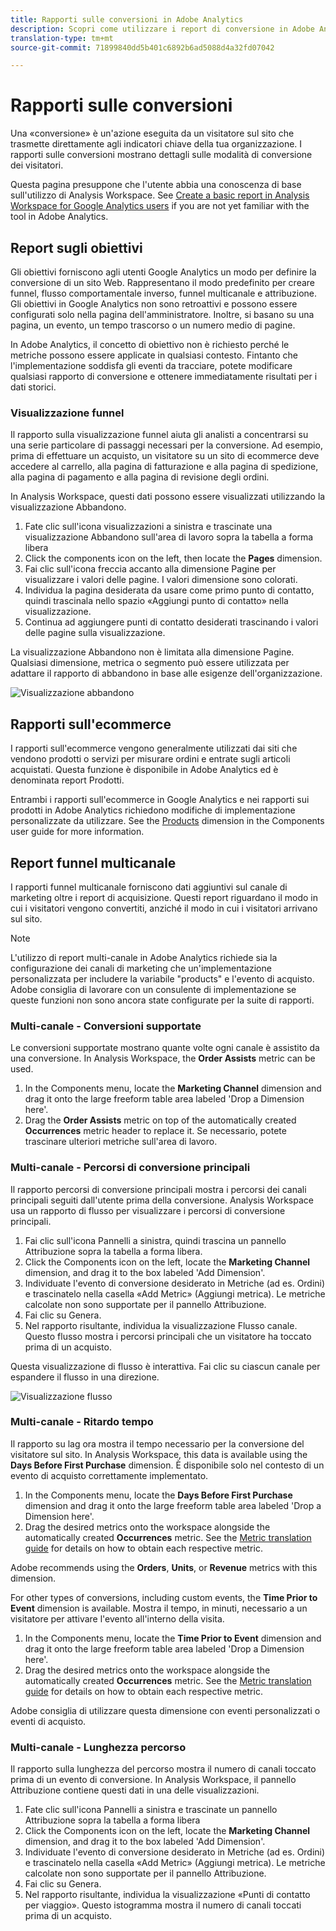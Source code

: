 ```yaml
---
title: Rapporti sulle conversioni in Adobe Analytics
description: Scopri come utilizzare i report di conversione in Adobe Analytics.
translation-type: tm+mt
source-git-commit: 71899840dd5b401c6892b6ad5088d4a32fd07042

---
```



# Rapporti sulle conversioni

Una «conversione» è un'azione eseguita da un visitatore sul sito che trasmette direttamente agli indicatori chiave della tua organizzazione. I rapporti sulle conversioni mostrano dettagli sulle modalità di conversione dei visitatori.

Questa pagina presuppone che l'utente abbia una conoscenza di base sull'utilizzo di Analysis Workspace. See [Create a basic report in Analysis Workspace for Google Analytics users](create-report.md) if you are not yet familiar with the tool in Adobe Analytics.

## Report sugli obiettivi

Gli obiettivi forniscono agli utenti Google Analytics un modo per definire la conversione di un sito Web. Rappresentano il modo predefinito per creare funnel, flusso comportamentale inverso, funnel multicanale e attribuzione. Gli obiettivi in Google Analytics non sono retroattivi e possono essere configurati solo nella pagina dell'amministratore. Inoltre, si basano su una pagina, un evento, un tempo trascorso o un numero medio di pagine.

In Adobe Analytics, il concetto di obiettivo non è richiesto perché le metriche possono essere applicate in qualsiasi contesto. Fintanto che l'implementazione soddisfa gli eventi da tracciare, potete modificare qualsiasi rapporto di conversione e ottenere immediatamente risultati per i dati storici.

### Visualizzazione funnel

Il rapporto sulla visualizzazione funnel aiuta gli analisti a concentrarsi su una serie particolare di passaggi necessari per la conversione. Ad esempio, prima di effettuare un acquisto, un visitatore su un sito di ecommerce deve accedere al carrello, alla pagina di fatturazione e alla pagina di spedizione, alla pagina di pagamento e alla pagina di revisione degli ordini.

In Analysis Workspace, questi dati possono essere visualizzati utilizzando la visualizzazione Abbandono.

1. Fate clic sull'icona visualizzazioni a sinistra e trascinate una visualizzazione Abbandono sull'area di lavoro sopra la tabella a forma libera
2. Click the components icon on the left, then locate the **Pages** dimension.
3. Fai clic sull'icona freccia accanto alla dimensione Pagine per visualizzare i valori delle pagine. I valori dimensione sono colorati.
4. Individua la pagina desiderata da usare come primo punto di contatto, quindi trascinala nello spazio «Aggiungi punto di contatto» nella visualizzazione.
5. Continua ad aggiungere punti di contatto desiderati trascinando i valori delle pagine sulla visualizzazione.

La visualizzazione Abbandono non è limitata alla dimensione Pagine. Qualsiasi dimensione, metrica o segmento può essere utilizzata per adattare il rapporto di abbandono in base alle esigenze dell'organizzazione.

![Visualizzazione abbandono](../assets/fallout.png)

## Rapporti sull'ecommerce

I rapporti sull'ecommerce vengono generalmente utilizzati dai siti che vendono prodotti o servizi per misurare ordini e entrate sugli articoli acquistati. Questa funzione è disponibile in Adobe Analytics ed è denominata report Prodotti.

Entrambi i rapporti sull'ecommerce in Google Analytics e nei rapporti sui prodotti in Adobe Analytics richiedono modifiche di implementazione personalizzate da utilizzare. See the [Products](../../../components/c-variables/dimensionslist/reports-products.md) dimension in the Components user guide for more information.

## Report funnel multicanale

I rapporti funnel multicanale forniscono dati aggiuntivi sul canale di marketing oltre i report di acquisizione. Questi report riguardano il modo in cui i visitatori vengono convertiti, anziché il modo in cui i visitatori arrivano sul sito.

> [!NOTE]
>
> L'utilizzo di report multi-canale in Adobe Analytics richiede sia la configurazione dei canali di marketing che un'implementazione personalizzata per includere la variabile "products" e l'evento di acquisto. Adobe consiglia di lavorare con un consulente di implementazione se queste funzioni non sono ancora state configurate per la suite di rapporti.

### Multi-canale - Conversioni supportate

Le conversioni supportate mostrano quante volte ogni canale è assistito da una conversione. In Analysis Workspace, the **Order Assists** metric can be used.

1. In the Components menu, locate the **Marketing Channel** dimension and drag it onto the large freeform table area labeled 'Drop a Dimension here'.
2. Drag the **Order Assists** metric on top of the automatically created **Occurrences** metric header to replace it. Se necessario, potete trascinare ulteriori metriche sull'area di lavoro.

### Multi-canale - Percorsi di conversione principali

Il rapporto percorsi di conversione principali mostra i percorsi dei canali principali seguiti dall'utente prima della conversione. Analysis Workspace usa un rapporto di flusso per visualizzare i percorsi di conversione principali.

1. Fai clic sull'icona Pannelli a sinistra, quindi trascina un pannello Attribuzione sopra la tabella a forma libera.
2. Click the Components icon on the left, locate the **Marketing Channel** dimension, and drag it to the box labeled 'Add Dimension'.
3. Individuate l'evento di conversione desiderato in Metriche (ad es. Ordini) e trascinatelo nella casella «Add Metric» (Aggiungi metrica). Le metriche calcolate non sono supportate per il pannello Attribuzione.
4. Fai clic su Genera.
5. Nel rapporto risultante, individua la visualizzazione Flusso canale. Questo flusso mostra i percorsi principali che un visitatore ha toccato prima di un acquisto.

Questa visualizzazione di flusso è interattiva. Fai clic su ciascun canale per espandere il flusso in una direzione.

![Visualizzazione flusso](../assets/flow.png)

### Multi-canale - Ritardo tempo

Il rapporto su lag ora mostra il tempo necessario per la conversione del visitatore sul sito. In Analysis Workspace, this data is available using the **Days Before First Purchase** dimension. È disponibile solo nel contesto di un evento di acquisto correttamente implementato.

1. In the Components menu, locate the **Days Before First Purchase** dimension and drag it onto the large freeform table area labeled 'Drop a Dimension here'.
2. Drag the desired metrics onto the workspace alongside the automatically created **Occurrences** metric. See the [Metric translation guide](common-metrics.md) for details on how to obtain each respective metric.

Adobe recommends using the **Orders**, **Units**, or **Revenue** metrics with this dimension.

For other types of conversions, including custom events, the **Time Prior to Event** dimension is available. Mostra il tempo, in minuti, necessario a un visitatore per attivare l'evento all'interno della visita.

1. In the Components menu, locate the **Time Prior to Event** dimension and drag it onto the large freeform table area labeled 'Drop a Dimension here'.
2. Drag the desired metrics onto the workspace alongside the automatically created **Occurrences** metric. See the [Metric translation guide](common-metrics.md) for details on how to obtain each respective metric.

Adobe consiglia di utilizzare questa dimensione con eventi personalizzati o eventi di acquisto.

### Multi-canale - Lunghezza percorso

Il rapporto sulla lunghezza del percorso mostra il numero di canali toccato prima di un evento di conversione. In Analysis Workspace, il pannello Attribuzione contiene questi dati in una delle visualizzazioni.

1. Fate clic sull'icona Pannelli a sinistra e trascinate un pannello Attribuzione sopra la tabella a forma libera
2. Click the Components icon on the left, locate the **Marketing Channel** dimension, and drag it to the box labeled 'Add Dimension'.
3. Individuate l'evento di conversione desiderato in Metriche (ad es. Ordini) e trascinatelo nella casella «Add Metric» (Aggiungi metrica). Le metriche calcolate non sono supportate per il pannello Attribuzione.
4. Fai clic su Genera.
5. Nel rapporto risultante, individua la visualizzazione «Punti di contatto per viaggio». Questo istogramma mostra il numero di canali toccati prima di un acquisto.
